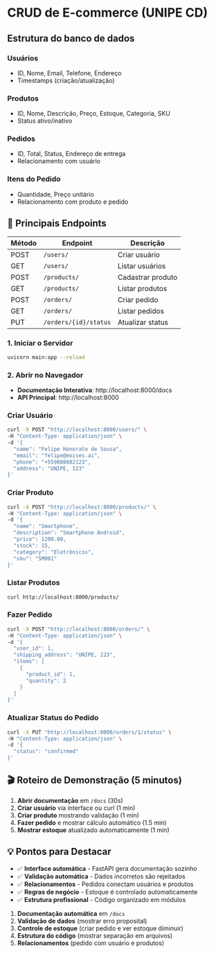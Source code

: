 # CRUD de E-commerce (UNIPE CD)

## Estrutura do banco de dados

### Usuários
- ID, Nome, Email, Telefone, Endereço
- Timestamps (criação/atualização)

### Produtos
- ID, Nome, Descrição, Preço, Estoque, Categoria, SKU
- Status ativo/inativo

### Pedidos
- ID, Total, Status, Endereço de entrega
- Relacionamento com usuário

### Itens do Pedido
- Quantidade, Preço unitário
- Relacionamento com produto e pedido

## 🔗 Principais Endpoints

| Método | Endpoint | Descrição |
|--------|----------|-----------|
| POST | `/users/` | Criar usuário |
| GET | `/users/` | Listar usuários |
| POST | `/products/` | Cadastrar produto |
| GET | `/products/` | Listar produtos |
| POST | `/orders/` | Criar pedido |
| GET | `/orders/` | Listar pedidos |
| PUT | `/orders/{id}/status` | Atualizar status |



### 1. Iniciar o Servidor
```bash
uvicorn main:app --reload
```

### 2. Abrir no Navegador
- **Documentação Interativa**: http://localhost:8000/docs
- **API Principal**: http://localhost:8000

### Criar Usuário
```bash
curl -X POST "http://localhost:8000/users/" \
-H "Content-Type: application/json" \
-d '{
  "name": "Felipe Honorato de Sousa",
  "email": "felipe@moises.ai",
  "phone": "+559888882123",
  "address": "UNIPE, 123"
}'
```

### Criar Produto
```bash
curl -X POST "http://localhost:8000/products/" \
-H "Content-Type: application/json" \
-d '{
  "name": "Smartphone",
  "description": "Smartphone Android",
  "price": 1200.00,
  "stock": 15,
  "category": "Eletrônicos",
  "sku": "SM001"
}'
```

### Listar Produtos
```bash
curl http://localhost:8000/products/
```

### Fazer Pedido
```bash
curl -X POST "http://localhost:8000/orders/" \
-H "Content-Type: application/json" \
-d '{
  "user_id": 1,
  "shipping_address": "UNIPE, 123",
  "items": [
    {
      "product_id": 1,
      "quantity": 2
    }
  ]
}'
```

### Atualizar Status do Pedido
```bash
curl -X PUT "http://localhost:8000/orders/1/status" \
-H "Content-Type: application/json" \
-d '{
  "status": "confirmed"
}'
```

## 🎬 Roteiro de Demonstração (5 minutos)

1. **Abrir documentação** em `/docs` (30s)
2. **Criar usuário** via interface ou curl (1 min)
3. **Criar produto** mostrando validação (1 min)
4. **Fazer pedido** e mostrar cálculo automático (1.5 min)
5. **Mostrar estoque** atualizado automaticamente (1 min)

## 💡 Pontos para Destacar

- ✅ **Interface automática** - FastAPI gera documentação sozinho
- ✅ **Validação automática** - Dados incorretos são rejeitados
- ✅ **Relacionamentos** - Pedidos conectam usuários e produtos
- ✅ **Regras de negócio** - Estoque é controlado automaticamente
- ✅ **Estrutura profissional** - Código organizado em módulos

1. **Documentação automática** em `/docs`
2. **Validação de dados** (mostrar erro proposital)
3. **Controle de estoque** (criar pedido e ver estoque diminuir)
4. **Estrutura do código** (mostrar separação em arquivos)
5. **Relacionamentos** (pedido com usuário e produtos)
